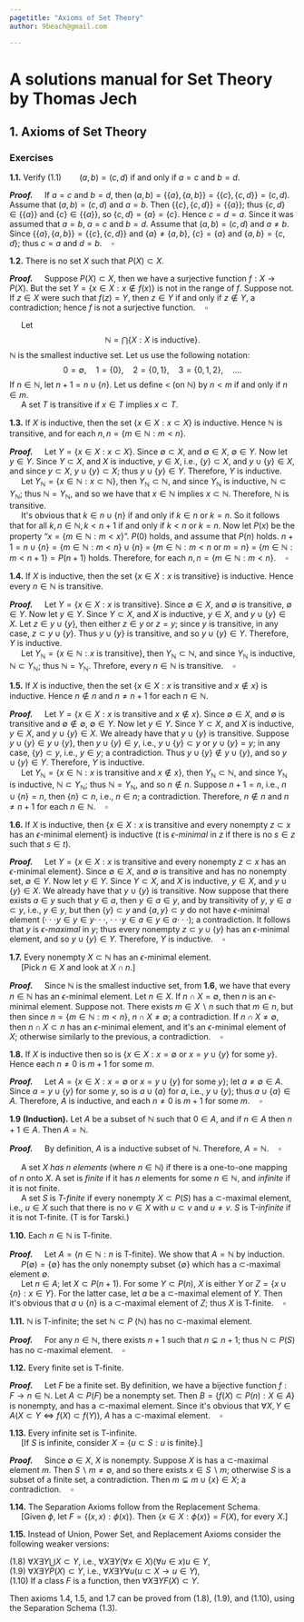 ```yaml
---
pagetitle: "Axioms of Set Theory"
author: 9beach@gmail.com

---
```


# A solutions manual for Set Theory by Thomas Jech
## 1. Axioms of Set Theory
### Exercises

**1.1.** Verify (1.1)$\qquad(a, b) = (c, d)$ if and only if $a = c$ and
$b = d$.

**_Proof._**&nbsp;$\quad$If $a=c$ and $b=d$, then $(a,b)=\{\{a\},\{a,b\}
\}=\{\{c\},\{c,d\}\}=(c,d)$. Assume that $(a,b)=(c,d)$ and $a=b$. Then
$\{\{c\},\{c,d\}\}=\{\{a\}\}$; thus $\{c,d\}\in\{\{a\}\}$ and
$\{c\}\in\{\{a\}\}$, so $\{c,d\}=\{a\}=\{c\}$. Hence $c=d=a$. Since it was
assumed that $a=b$, $a=c$ and $b=d$. Assume that $(a,b)=(c,d)$ and $a \neq b$.
Since $\{\{a\},\{a,b\}\}=\{\{c\},\{c,d\}\}$ and $\{a\} \neq \{a,b\}$,
$\{c\} = \{a\}$ and $\{a,b\} = \{c,d\}$; thus $c=a$ and $d=b$.$\quad\square$

**1.2.** There is no set $X$ such that $P(X) \subset X$.

**_Proof._**&nbsp;$\quad$Suppose $P(X) \subset X$, then we have a
surjective function $f : X \to P(X)$. But the set $Y = \{x\in X : x\notin
f(x) \}$ is not in the range of $f$. Suppose not. If $z\in X$ were such
that $f(z)=Y$, then $z\in Y$ if and only if $z \notin Y$, a contradiction;
hence $f$ is not a surjective function.$\quad\square$

&nbsp;$\quad$Let
$$
\mathbb{N} = \bigcap\{X : X \text{ is inductive}\}.
$$
$\mathbb{N}$ is the smallest inductive set. Let us use the following notation:
$$
0 = \emptyset,\quad 1 = \{0\},\quad 2 = \{0, 1\},\quad 3 = \{0, 1, 2\},\quad
....
$$
If $n \in \mathbb{N}$, let $n + 1 = n \cup \{n\}$. Let us define $<$ (on
$\mathbb{N}$) by $n < m$ if and only if $n \in m$.\
&nbsp;$\quad$A set $T$ is transitive if $x\in T$ implies $x\subset T$.

**1.3.** If $X$ is inductive, then the set $\{x \in X : x \subset X\}$ is
inductive. Hence $\mathbb{N}$ is transitive, and for each $n, n=\{m\in
\mathbb{N} :m<n\}$.

**_Proof._**&nbsp;$\quad$Let $Y = \{x \in X : x \subset X\}$. Since
$\emptyset \subset X$, and $\emptyset \in X$, $\emptyset \in Y$. Now let
$y \in Y$. Since $Y \subset X$, and $X$ is inductive, $y \in X$, i.e.,
$\{y\} \subset X$, and $y \cup \{y\} \in X$, and since $y \subset X$, $y
\cup \{y\} \subset X$; thus $y \cup \{y\} \in Y$. Therefore, $Y$ is
inductive.\
&nbsp;$\quad$Let $Y_\mathbb{N} = \{x \in \mathbb{N} : x \subset
\mathbb{N}\}$, then $Y_\mathbb{N} \subset \mathbb{N}$, and since
$Y_\mathbb{N}$ is inductive, $\mathbb{N} \subset Y_\mathbb{N}$; thus
$\mathbb{N} = Y_\mathbb{N}$, and so we have that $x\in \mathbb{N}$ implies
$x\subset \mathbb{N}$. Therefore, $\mathbb{N}$ is transitive.\
&nbsp;$\quad$It's obvious that $k \in n \cup \{n\}$ if and only if $k
\in n$ or $k = n$. So it follows that for all $k, n \in \mathbb{N}, k< n + 1$
if and only if $k< n$ or $k = n$. Now let $P(x)$ be the property “$x = \{m
\in \mathbb{N} : m < x\}$”. $P(0)$ holds, and assume that $P(n)$ holds.
$n + 1 = n \cup \{n\} = \{m \in \mathbb{N} : m < n\} \cup \{n\}$ $=$ $\{m
\in \mathbb{N} : m < n \text{ or } m = n\}$ $=$ $\{m \in \mathbb{N} :
m < n + 1\} = P(n+1)$ holds. Therefore, for each $n, n=\{m\in \mathbb{N}
:m<n\}$.$\quad\square$

**1.4.** If $X$ is inductive, then the set $\{x \in X : x \text{ is
transitive}\}$ is inductive. Hence every $n \in \mathbb{N}$ is transitive.

**_Proof._**&nbsp;$\quad$Let $Y = \{x \in X : x \text{ is transitive}\}$.
Since $\emptyset \in X$, and $\emptyset$ is transitive, $\emptyset \in Y$.
Now let $y \in Y$. Since $Y \subset X$, and $X$ is inductive, $y \in X$,
and $y \cup \{y\} \in X$. Let $z \in y \cup \{y\}$, then either $z \in y$ or
$z = y$; since $y$ is transitive, in any case, $z \subset y \cup \{y\}$. Thus
$y \cup \{y\}$ is transitive, and so $y \cup \{y\} \in Y$. Therefore,
$Y$ is inductive.\
&nbsp;$\quad$Let $Y_\mathbb{N} = \{x \in \mathbb{N} : x \text{ is
transitive}\}$, then $Y_\mathbb{N} \subset \mathbb{N}$, and since
$Y_\mathbb{N}$ is inductive, $\mathbb{N} \subset Y_\mathbb{N}$; thus
$\mathbb{N} = Y_\mathbb{N}$. Threfore, every $n \in \mathbb{N}$ is
transitive.$\quad\square$

**1.5.** If $X$ is inductive, then the set $\{x \in X : x$ is transitive
and $x \notin x\}$ is inductive. Hence $n \notin n$ and $n \ne n + 1$ for
each $n \in \mathbb{N}$.

**_Proof._**&nbsp;$\quad$Let $Y = \{x \in X : x$ is transitive and $x
\notin x\}$. Since $\emptyset \in X$, and $\emptyset$ is transitive and
$\emptyset \notin \emptyset$, $\emptyset \in Y$. Now let $y \in Y$. Since
$Y \subset X$, and $X$ is inductive, $y \in X$, and $y \cup \{y\} \in X$. We
already have that $y \cup \{y\}$ is transitive. Suppose $y \cup \{y\} \in y
\cup \{y\}$, then $y \cup \{y\} \in y$, i.e., $y \cup \{y\} \subset y$ or $y
\cup \{y\} = y$; in any case, $\{y\} \subset y$, i.e., $y \in y$; a
contradiction. Thus $y \cup \{y\} \notin y \cup \{y\}$, and so $y \cup \{y\}
\in Y$. Therefore, $Y$ is inductive.\
&nbsp;$\quad$Let $Y_\mathbb{N} = \{x \in \mathbb{N} : x \text{ is
transitive and } x \notin x\}$, then $Y_\mathbb{N} \subset \mathbb{N}$, and
since $Y_\mathbb{N}$ is inductive, $\mathbb{N} \subset Y_\mathbb{N}$; thus
$\mathbb{N} = Y_\mathbb{N}$, and so $n \notin n$. Suppose $n+1=n$, i.e.,
$n\cup\{n\} = n$, then $\{n\}\subset n$, i.e., $n\in n$; a contradiction.
Therefore, $n \notin n$ and $n \ne n + 1$ for each $n \in \mathbb
{N}$.$\quad\square$

**1.6.** If $X$ is inductive, then $\{x \in X:x$ is transitive and every
nonempty $z \subset x$ has an $\epsilon$-minimal $\text{element}\}$ is
inductive ($t$ is $\epsilon$-_minimal_ in $z$ if there is no $s \in z$ such
that $s \in t$).

**_Proof._**&nbsp;$\quad$Let $Y = \{x \in X : x$ is transitive and every
nonempty $z \subset x$ has an $\epsilon$-minimal $\text{element}\}$. Since
$\emptyset \in X$, and $\emptyset$ is transitive and has no nonempty set,
$\emptyset \in Y$. Now let $y \in Y$. Since $Y \subset X$, and $X$ is
inductive, $y \in X$, and $y \cup \{y\} \in X$. We already have that $y
\cup \{y\}$ is transitive. Now suppose that there exists $a \in y$ such that
$y \in a$, then $y \in a \in y$, and by transitivity of $y$, $y \in a \subset
y$, i.e., $y \in y$, but then $\{y\} \subset y$ and $\{a, y\} \subset y$ do
not have $\epsilon$-minimal element ($\cdot\cdot\cdot$$y \in y \in
y$$\cdot\cdot\cdot$, $\cdot\cdot\cdot$$y \in a \in y \in a$$\cdot\cdot\cdot$);
a contradiction. It follows that $y$ is $\epsilon$-_maximal_
in $y$; thus every nonempty $z \subset y \cup \{y\}$ has an $\epsilon$-minimal
element, and so $y \cup \{y\} \in Y$. Therefore, $Y$ is
inductive.$\quad\square$

**1.7.** Every nonempty $X \subset \mathbb{N}$ has an $\epsilon$-minimal
element.\
&nbsp;$\quad$[Pick $n \in X$ and look at $X \cap n$.]

**_Proof._**&nbsp;$\quad$Since $\mathbb{N}$ is the smallest inductive
set, from **1.6**, we have that every $n \in \mathbb{N}$ has an
$\epsilon$-minimal element. Let $n \in X$. If $n \cap X = \emptyset$, then
$n$ is an $\epsilon$-minimal element. Suppose not. There exists $m \in X
\smallsetminus n$ such that $m \in n$, but then since $n=\{m\in \mathbb{N}:
m<n\}$, $n \cap X \neq \emptyset$; a contradiction. If $n \cap X \neq
\emptyset$, then $n \cap X \subset n$ has an $\epsilon$-minimal element,
and it's an $\epsilon$-minimal element of $X$; otherwise similarly to the
previous, a contradiction.$\quad\square$

**1.8.** If $X$ is inductive then so is $\{x\in X:x=\emptyset$ or $x=y\cup
\{y\}$ for some $y\}$. Hence each $n \ne 0$ is $m + 1$ for some $m$.

**_Proof._**&nbsp;$\quad$Let $A = \{x\in X:x=\emptyset \text{ or }x=
y\cup \{y\}$ for some $y \}$; let $a \neq \emptyset \in A$. Since $a = y\cup
\{y\}$ for some $y$, so is $a \cup \{a\}$ for $a$, i.e., $y\cup \{y\}$; thus
$a \cup \{a\} \in A$. Therefore, $A$ is inductive, and each $n \ne 0$ is
$m + 1$ for some $m$.$\quad\square$

**1.9** **(Induction).** Let $A$ be a subset of $\mathbb{N}$ such that $0
\in A$, and if $n \in A$ then $n+1\in A$. Then $A=\mathbb{N}$.

**_Proof._**&nbsp;$\quad$By definition, $A$ is a inductive subset of
$\mathbb{N}$. Therefore, $A = \mathbb{N}$.$\quad\square$

&nbsp;$\quad$A set $X$ _has $n$ elements_ (where $n \in \mathbb{N}$) if there
is a one-to-one mapping of $n$ onto $X$. A set is _finite_ if it has $n$
elements for some $n \in \mathbb{N}$, and _infinite_ if it is not finite.\
&nbsp;$\quad$A set $S$ is _T-finite_ if every nonempty $X \subset P (S)$ has a
$\subset$-maximal element, i.e., $u \in X$ such that there is no $v \in X$
with $u \subset v$ and $u \ne v$. $S$ is T-_infinite_ if it is not T-finite.
(T is for Tarski.)

**1.10.** Each $n \in \mathbb{N}$ is T-finite.

**_Proof._**&nbsp;$\quad$Let $A = \{n \in \mathbb{N} : n \text{ is
T-finite}\}$. We show that $A = \mathbb{N}$ by induction.\
&nbsp;$\quad$$P(\emptyset) = \{\emptyset\}$ has the only nonempty
subset $\{\emptyset\}$ which has a $\subset$-maximal element $\emptyset$.\
&nbsp;$\quad$Let $n \in A$; let $X \subset P(n + 1)$. For some $Y \subset
P(n)$, $X$ is either $Y$ or $Z=\{x \cup \{n\} : x \in Y$\}. For the latter
case, let $a$ be a $\subset$-maximal element of $Y$. Then it's obvious that
$a \cup \{n\}$ is a $\subset$-maximal element of $Z$; thus $X$ is
T-finite.$\quad\square$

**1.11.** $\mathbb{N}$ is T-infinite; the set $\mathbb{N} \subset P$
($\mathbb{N}$) has no $\subset$-maximal element.

**_Proof._**&nbsp;$\quad$For any $n \in \mathbb{N}$, there exists $n + 1$
such that $n \subsetneq n + 1$; thus $\mathbb{N} \subset P(S)$ has no
$\subset$-maximal element.$\quad\square$

**1.12.** Every finite set is T-finite.

**_Proof._**&nbsp;$\quad$Let $F$ be a finite set. By definition,
we have a bijective function $f : F \to n \in \mathbb{N}$.
Let ${A} \subset P(F)$ be a nonempty set. Then ${B} =
\{ f(X) \subset P(n) : X \in {A} \}$ is nonempty, and has
a $\subset$-maximal element. Since it's obvious that $\forall X,Y \in
{A}(X \subset Y \iff f(X) \subset f(Y))$, ${A}$
has a $\subset$-maximal element.$\quad\square$

**1.13.** Every infinite set is T-infinite.\
&nbsp;$\quad$[If $S$ is infinite, consider $X = \{u \subset S : u\text{
is finite}\}$.]

**_Proof._**&nbsp;$\quad$Since $\emptyset \in X$, $X$ is nonempty. Suppose
$X$ is has a $\subset$-maximal element $m$. Then $S \smallsetminus m \neq
\emptyset$, and so there exists $x \in S \smallsetminus m$; otherwise $S$ is
a subset of a finite set, a contradiction. Then $m \subsetneq m \cup \{x\}
\in X$; a contradiction.$\quad\square$

**1.14.** The Separation Axioms follow from the Replacement Schema.\
&nbsp;$\quad$[Given $\phi$, let $F = \{(x,x) : \phi (x)\}$. Then $\{x
\in X : \phi (x)\} = F(X)$, for every $X$.]

**1.15.** Instead of Union, Power Set, and Replacement Axioms consider the
following weaker versions:

(1.8) $\forall X\exists Y\bigcup X \subset Y$, i.e., $\forall X\exists Y
(\forall x\in X)(\forall u\in x)u\in Y$,\
(1.9) $\forall X\exists Y P(X)\subset Y$, i.e., $\forall X\exists Y \forall
u(u\subset X\to u\in Y)$,\
(1.10) If a class $F$ is a function, then $\forall X\exists Y F(X)\subset Y$.

Then axioms 1.4, 1.5, and 1.7 can be proved from (1.8), (1.9), and (1.10),
using the Separation Schema (1.3).
